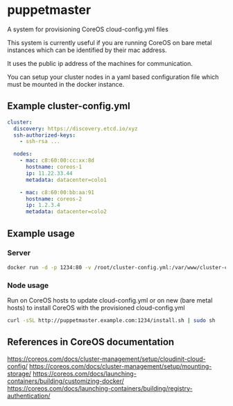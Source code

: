 # puppetmaster 

A system for provisioning CoreOS cloud-config.yml files

This system is currently useful if you are running CoreOS on bare metal instances which can be identified by their mac address.

It uses the public ip address of the machines for communication.

You can setup your cluster nodes in a yaml based configuration file which must be mounted in the docker instance.

## Example cluster-config.yml
```yaml
cluster:
  discovery: https://discovery.etcd.io/xyz
  ssh-authorized-keys:
    - ssh-rsa ...

  nodes:
    - mac: c8:60:00:cc:xx:8d
      hostname: coreos-1
      ip: 11.22.33.44
      metadata: datacenter=colo1

    - mac: c8:60:00:bb:aa:91
      hostname: coreos-2
      ip: 1.2.3.4
      metadata: datacenter=colo2
```

## Example usage

### Server 

```bash
docker run -d -p 1234:80 -v /root/cluster-config.yml:/var/www/cluster-config.yml -e BASE_URL=http://puppetmaster.example.com:1234 hauptmedia/puppetmaster
```

### Node usage

Run on CoreOS hosts to update cloud-config.yml or on new (bare metal hosts) to install CoreOS with the provisioned cloud-config.yml

```bash
curl -sSL http://puppetmaster.example.com:1234/install.sh | sudo sh
```

## References in CoreOS documentation

https://coreos.com/docs/cluster-management/setup/cloudinit-cloud-config/
https://coreos.com/docs/cluster-management/setup/mounting-storage/
https://coreos.com/docs/launching-containers/building/customizing-docker/
https://coreos.com/docs/launching-containers/building/registry-authentication/

